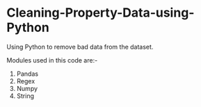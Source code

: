 # Cleaning-Property-Data-using-Python
Using Python to remove bad data from the dataset.

Modules used in this code are:-

   1. Pandas
   2. Regex
   3. Numpy
   4. String
